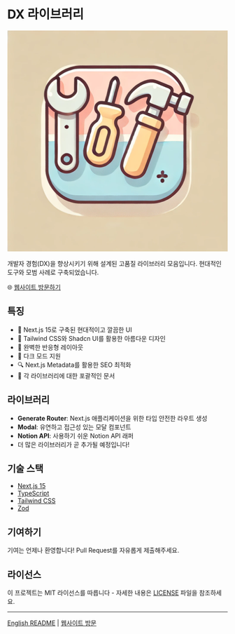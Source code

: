 # DX 라이브러리

![DX 라이브러리](public/dx-library.webp)

개발자 경험(DX)을 향상시키기 위해 설계된 고품질 라이브러리 모음입니다. 현대적인 도구와 모범 사례로 구축되었습니다.

🌐 [웹사이트 방문하기](https://dx-library.hansolbangul.com)

## 특징

- 🚀 Next.js 15로 구축된 현대적이고 깔끔한 UI
- 🎨 Tailwind CSS와 Shadcn UI를 활용한 아름다운 디자인
- 📱 완벽한 반응형 레이아웃
- 🌙 다크 모드 지원
- 🔍 Next.js Metadata를 활용한 SEO 최적화
- 📖 각 라이브러리에 대한 포괄적인 문서

## 라이브러리

- **Generate Router**: Next.js 애플리케이션을 위한 타입 안전한 라우트 생성
- **Modal**: 유연하고 접근성 있는 모달 컴포넌트
- **Notion API**: 사용하기 쉬운 Notion API 래퍼
- 더 많은 라이브러리가 곧 추가될 예정입니다!

## 기술 스택

- [Next.js 15](https://nextjs.org/)
- [TypeScript](https://www.typescriptlang.org/)
- [Tailwind CSS](https://tailwindcss.com/)
- [Zod](https://zod.dev/)

## 기여하기

기여는 언제나 환영합니다! Pull Request를 자유롭게 제출해주세요.

## 라이선스

이 프로젝트는 MIT 라이선스를 따릅니다 - 자세한 내용은 [LICENSE](LICENSE) 파일을 참조하세요.

---

[English README](README.md) | [웹사이트 방문](https://dx-library.hansolbangul.com)
